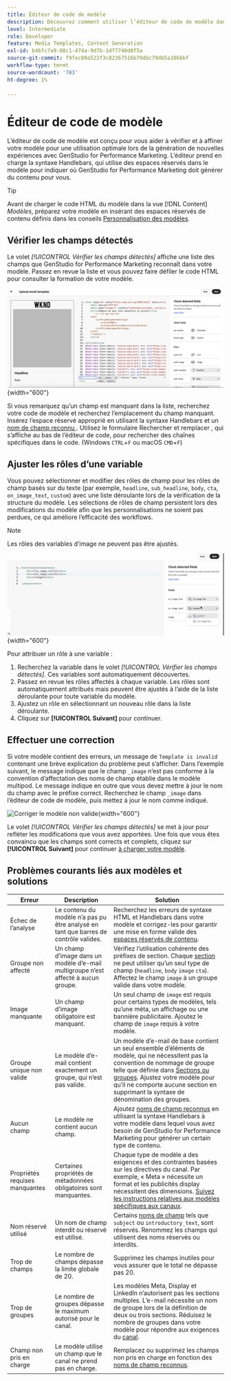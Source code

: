 ```yaml
---
title: Éditeur de code de modèle
description: Découvrez comment utiliser l’éditeur de code de modèle dans GenStudio for Performance Marketing.
level: Intermediate
role: Developer
feature: Media Templates, Content Generation
exl-id: b46fc7a9-88c1-474a-9d7b-1df7740d8f5a
source-git-commit: f9fec89a522f3c82367516b79dbc79db5a106bbf
workflow-type: tm+mt
source-wordcount: '783'
ht-degree: 1%

---
```


# Éditeur de code de modèle

L’éditeur de code de modèle est conçu pour vous aider à vérifier et à affiner votre modèle pour une utilisation optimale lors de la génération de nouvelles expériences avec GenStudio for Performance Marketing. L’éditeur prend en charge la syntaxe Handlebars, qui utilise des espaces réservés dans le modèle pour indiquer où GenStudio for Performance Marketing doit générer du contenu pour vous.

>[!TIP]
>
>Avant de charger le code HTML du modèle dans la vue [!DNL Content] _Modèles_, préparez votre modèle en insérant des espaces réservés de contenu définis dans les conseils [Personnalisation des modèles](customize-template.md).

## Vérifier les champs détectés

Le volet _[!UICONTROL Vérifier les champs détectés]_ affiche une liste des champs que GenStudio for Performance Marketing reconnaît dans votre modèle. Passez en revue la liste et vous pouvez faire défiler le code HTML pour consulter la formation de votre modèle.

![Affichage de l’éditeur de code](/help/assets/template-detected-fields.png "Vérification des champs détectés"){width="600"}

Si vous remarquez qu’un champ est manquant dans la liste, recherchez votre code de modèle et recherchez l’emplacement du champ manquant. Insérez l’espace réservé approprié en utilisant la syntaxe Handlebars et un [&#x200B; nom de champ reconnu &#x200B;](/help/user-guide/content/customize-template.md#recognized-field-names). Utilisez le formulaire Rechercher et remplacer , qui s’affiche au bas de l’éditeur de code, pour rechercher des chaînes spécifiques dans le code. (Windows `CTRL`+`F` ou macOS `CMD`+`F`)

## Ajuster les rôles d’une variable

Vous pouvez sélectionner et modifier des rôles de champ pour les rôles de champ basés sur du texte (par exemple, `headline`, `sub_headline`, `body`, `cta`, `on_image_text`, `custom`) avec une liste déroulante lors de la vérification de la structure du modèle. Les sélections de rôles de champ persistent lors des modifications du modèle afin que les personnalisations ne soient pas perdues, ce qui améliore l’efficacité des workflows.

>[!NOTE]
>
>Les rôles des variables d’image ne peuvent pas être ajustés.

![Sélection de champs multirôles](/help/assets/multirole-dropdown-field.png "Sélection de champs multirôles"){width="600"}

Pour attribuer un rôle à une variable :

1. Recherchez la variable dans le volet _[!UICONTROL Vérifier les champs détectés]_. Ces variables sont automatiquement découvertes.
2. Passez en revue les rôles affectés à chaque variable. Les rôles sont automatiquement attribués mais peuvent être ajustés à l’aide de la liste déroulante pour toute variable du modèle.
3. Ajustez un rôle en sélectionnant un nouveau rôle dans la liste déroulante.
4. Cliquez sur **[!UICONTROL Suivant]** pour continuer.

## Effectuer une correction

Si votre modèle contient des erreurs, un message de `Template is invalid` contenant une brève explication du problème peut s’afficher. Dans l’exemple suivant, le message indique que le champ `_image` n’est pas conforme à la convention d’affectation des noms de champ établie dans le modèle multipod. Le message indique en outre que vous devez mettre à jour le nom du champ avec le préfixe correct. Recherchez le champ `_image` dans l’éditeur de code de modèle, puis mettez à jour le nom comme indiqué.

![Corriger le modèle non valide](/help/assets/animation/template-code-editor.gif){width="600"}

Le volet _[!UICONTROL Vérifier les champs détectés]_ se met à jour pour refléter les modifications que vous avez apportées. Une fois que vous êtes convaincu que les champs sont corrects et complets, cliquez sur **[!UICONTROL Suivant]** pour continuer [à charger votre modèle](/help/user-guide/content/use-templates.md#add-a-template).

## Problèmes courants liés aux modèles et solutions

| **Erreur** | **Description** | **Solution** |
|-----------------------------|---------------------------------------------------------------------------------|-----------------------------------------------------------------------------------------------|
| Échec de l’analyse | Le contenu du modèle n’a pas pu être analysé en tant que barres de contrôle valides. | Recherchez les erreurs de syntaxe HTML et Handlebars dans votre modèle et corrigez-les pour garantir une mise en forme valide des [espaces réservés de contenu](/help/user-guide/content/customize-template.md#content-placeholders). |
| Groupe non affecté | Un champ d’image dans un modèle d’e-mail multigroupe n’est affecté à aucun groupe. | Vérifiez l’utilisation cohérente des préfixes de section. Chaque [section](/help/user-guide/content/customize-template.md#sections-or-groups) ne peut utiliser qu’un seul type de champ (`headline`, `body` `image` `cta`). Affectez le champ `image` à un groupe valide dans votre modèle. |
| Image manquante | Un champ d’image obligatoire est manquant. | Un seul champ de `image` est requis pour certains types de modèles, tels qu’une méta, un affichage ou une bannière publicitaire. Ajoutez le champ de `image` requis à votre modèle. |
| Groupe unique non valide | Le modèle d’e-mail contient exactement un groupe, qui n’est pas valide. | Un modèle d’e-mail de base contient un seul ensemble d’éléments de modèle, qui ne nécessitent pas la convention de nommage de groupe telle que définie dans [Sections ou groupes](/help/user-guide/content/customize-template.md#sections-or-groups). Ajustez votre modèle pour qu’il ne comporte aucune section en supprimant la syntaxe de dénomination des groupes. |
| Aucun champ | Le modèle ne contient aucun champ. | Ajoutez [noms de champ reconnus](/help/user-guide/content/customize-template.md#recognized-field-names) en utilisant la syntaxe Handlebars à votre modèle dans lequel vous avez besoin de GenStudio for Performance Marketing pour générer un certain type de contenu. |
| Propriétés requises manquantes | Certaines propriétés de métadonnées obligatoires sont manquantes. | Chaque type de modèle a des exigences et des contraintes basées sur les directives du canal. Par exemple, « Meta » nécessite un format et les publicités display nécessitent des dimensions. [Suivez les instructions relatives aux modèles spécifiques aux canaux](/help/user-guide/content/best-practices-for-templates.md#follow-channel-specific-template-guidelines). |
| Nom réservé utilisé | Un nom de champ interdit ou réservé est utilisé. | Certains [noms de champ](/help/user-guide/content/customize-template.md#recognized-field-names) tels que `subject` ou `introductory_text`, sont réservés. Renommez les champs qui utilisent des noms réservés ou interdits. |
| Trop de champs | Le nombre de champs dépasse la limite globale de 20. | Supprimez les champs inutiles pour vous assurer que le total ne dépasse pas 20. |
| Trop de groupes | Le nombre de groupes dépasse le maximum autorisé pour le canal. | Les modèles Meta, Display et LinkedIn n’autorisent pas les sections multiples. L’e-mail nécessite un nom de groupe lors de la définition de deux ou trois sections. Réduisez le nombre de groupes dans votre modèle pour répondre aux exigences du [canal](/help/user-guide/content/best-practices-for-templates.md#follow-channel-specific-template-guidelines). |
| Champ non pris en charge | Le modèle utilise un champ que le canal ne prend pas en charge. | Remplacez ou supprimez les champs non pris en charge en fonction des [noms de champ reconnus](/help/user-guide/content/customize-template.md#recognized-field-names). |
